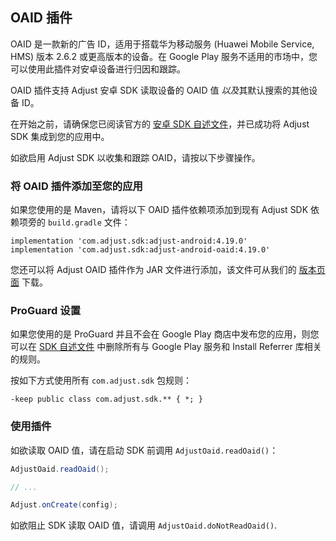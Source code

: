 ## OAID 插件

OAID 是一款新的广告 ID，适用于搭载华为移动服务 (Huawei Mobile Service, HMS) 版本 2.6.2 或更高版本的设备。在 Google Play 服务不适用的市场中，您可以使用此插件对安卓设备进行归因和跟踪。 

OAID 插件支持 Adjust 安卓 SDK 读取设备的 OAID 值 *以及*其默认搜索的其他设备 ID。 

在开始之前，请确保您已阅读官方的 [安卓 SDK 自述文件][readme]，并已成功将 Adjust SDK 集成到您的应用中。

如欲启用 Adjust SDK 以收集和跟踪 OAID，请按以下步骤操作。

### 将 OAID 插件添加至您的应用

如果您使用的是 Maven，请将以下 OAID 插件依赖项添加到现有 Adjust SDK 依赖项旁的 `build.gradle` 文件：

```
implementation 'com.adjust.sdk:adjust-android:4.19.0'
implementation 'com.adjust.sdk:adjust-android-oaid:4.19.0'
```

您还可以将 Adjust OAID 插件作为 JAR 文件进行添加，该文件可从我们的 [版本页面][releases] 下载。

### ProGuard 设置

如果您使用的是 ProGuard 并且不会在 Google Play 商店中发布您的应用，则您可以在 [SDK 自述文件][readme proguard] 中删除所有与 Google Play 服务和 Install Referrer 库相关的规则。

按如下方式使用所有 `com.adjust.sdk` 包规则：

```
-keep public class com.adjust.sdk.** { *; }
```

### 使用插件

如欲读取 OAID 值，请在启动 SDK 前调用 `AdjustOaid.readOaid()`：

```java
AdjustOaid.readOaid();

// ...

Adjust.onCreate(config);
```

如欲阻止 SDK 读取 OAID 值，请调用 `AdjustOaid.doNotReadOaid()`.


[readme]:  ../../chinese/README.md
[releases]: https://github.com/adjust/android_sdk/releases
[readme proguard]:  ../../chinese/README.md#qs-proguard

